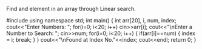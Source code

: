 Find and element in an array through Linear search.


#include<iostream>
using namespace std;
int main()
{
    int arr[20], i, num, index;
    cout<<"Enter Numbers: ";
    for(i=0; i<20; i++)
        cin>>arr[i];
    cout<<"\nEnter a Number to Search: ";
    cin>>num;
    for(i=0; i<20; i++)
    {
        if(arr[i]==num)
        {
            index = i;
            break;
        }
    }
    cout<<"\nFound at Index No."<<index;
    cout<<endl;
    return 0;
}
